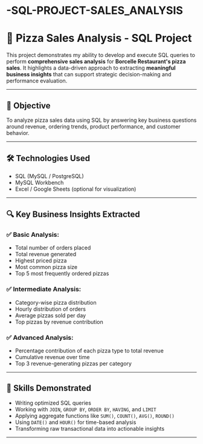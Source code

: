 # -SQL-PROJECT-SALES_ANALYSIS
# 🍕 Pizza Sales Analysis - SQL Project

This project demonstrates my ability to develop and execute SQL queries to perform **comprehensive sales analysis** for **Borcelle Restaurant's pizza sales**. It highlights a data-driven approach to extracting **meaningful business insights** that can support strategic decision-making and performance evaluation.

---

## 📌 Objective

To analyze pizza sales data using SQL by answering key business questions around revenue, ordering trends, product performance, and customer behavior.

---

## 🛠️ Technologies Used

- SQL (MySQL / PostgreSQL)
- MySQL Workbench
- Excel / Google Sheets (optional for visualization)

---

## 🔍 Key Business Insights Extracted

### ✅ Basic Analysis:
- Total number of orders placed  
- Total revenue generated  
- Highest priced pizza  
- Most common pizza size  
- Top 5 most frequently ordered pizzas

### ✅ Intermediate Analysis:
- Category-wise pizza distribution  
- Hourly distribution of orders  
- Average pizzas sold per day  
- Top pizzas by revenue contribution

### ✅ Advanced Analysis:
- Percentage contribution of each pizza type to total revenue  
- Cumulative revenue over time  
- Top 3 revenue-generating pizzas per category

---

## 🧠 Skills Demonstrated

- Writing optimized SQL queries
- Working with `JOIN`, `GROUP BY`, `ORDER BY`, `HAVING`, and `LIMIT`
- Applying aggregate functions like `SUM()`, `COUNT()`, `AVG()`, `ROUND()`
- Using `DATE()` and `HOUR()` for time-based analysis
- Transforming raw transactional data into actionable insights

---



